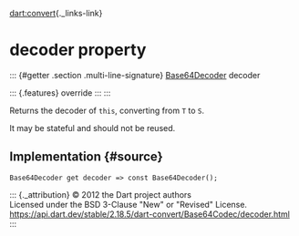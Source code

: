 [dart:convert](../../dart-convert/dart-convert-library){._links-link}

decoder property
================

::: {#getter .section .multi-line-signature}
[Base64Decoder](../base64decoder-class) decoder

::: {.features}
override
:::
:::

Returns the decoder of `this`, converting from `T` to `S`.

It may be stateful and should not be reused.

Implementation {#source}
--------------

``` {.language-dart data-language="dart"}
Base64Decoder get decoder => const Base64Decoder();
```

::: {._attribution}
© 2012 the Dart project authors\
Licensed under the BSD 3-Clause \"New\" or \"Revised\" License.\
<https://api.dart.dev/stable/2.18.5/dart-convert/Base64Codec/decoder.html>
:::
